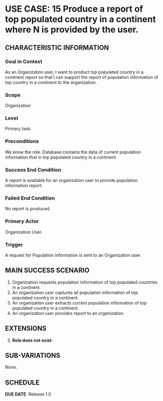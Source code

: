# USE CASE: 15 Produce a report of top populated country in a continent where N is provided by the user.

## CHARACTERISTIC INFORMATION

### Goal in Context

As an Organization user, I want to product top populated country in a continent report so that I can support the report of population information of top country in a continent to the organization.

### Scope

Organization

### Level

Primary task.

### Preconditions

We know the role.  Database contains the data of current population information that in top populated country in a continent.

### Success End Condition

A report is available for an organization user to provide population information report.

### Failed End Condition

No report is produced.

### Primary Actor

Organization User.

### Trigger

A request for Population information is sent to an Organization user.

## MAIN SUCCESS SCENARIO

1. Organization requests population information of top populated countries in a continent.
2. An organization user captures all population information of top populated country in a continent.
3. An organization user extracts current population information of top populated country in a continent.
4. An organization user provides report to an organization.

## EXTENSIONS

3. **Role does not exist**:

## SUB-VARIATIONS

None.

## SCHEDULE

**DUE DATE**: Release 1.0
